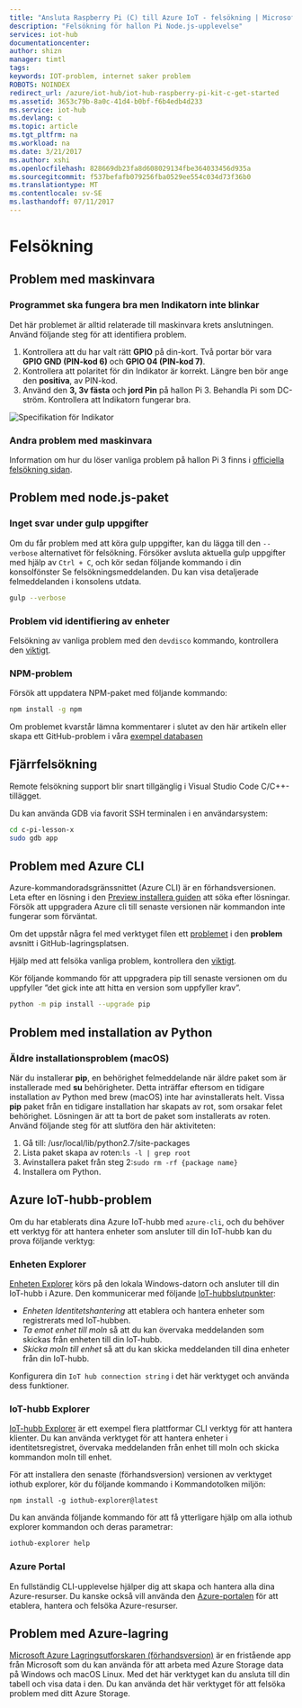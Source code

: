 ```yaml
---
title: "Ansluta Raspberry Pi (C) till Azure IoT - felsökning | Microsoft Docs"
description: "Felsökning för hallon Pi Node.js-upplevelse"
services: iot-hub
documentationcenter: 
author: shizn
manager: timtl
tags: 
keywords: IOT-problem, internet saker problem
ROBOTS: NOINDEX
redirect_url: /azure/iot-hub/iot-hub-raspberry-pi-kit-c-get-started
ms.assetid: 3653c79b-8a0c-41d4-b0bf-f6b4edb4d233
ms.service: iot-hub
ms.devlang: c
ms.topic: article
ms.tgt_pltfrm: na
ms.workload: na
ms.date: 3/21/2017
ms.author: xshi
ms.openlocfilehash: 828669db23fa8d608029134fbe364033456d935a
ms.sourcegitcommit: f537befafb079256fba0529ee554c034d73f36b0
ms.translationtype: MT
ms.contentlocale: sv-SE
ms.lasthandoff: 07/11/2017
---
```

# <a name="troubleshooting"></a>Felsökning
## <a name="hardware-issues"></a>Problem med maskinvara
### <a name="the-application-runs-well-but-the-led-is-not-blinking"></a>Programmet ska fungera bra men Indikatorn inte blinkar
Det här problemet är alltid relaterade till maskinvara krets anslutningen. Använd följande steg för att identifiera problem.

1. Kontrollera att du har valt rätt **GPIO** på din-kort. Två portar bör vara **GPIO GND (PIN-kod 6)** och **GPIO 04 (PIN-kod 7)**.
2. Kontrollera att polaritet för din Indikator är korrekt. Längre ben bör ange den **positiva**, av PIN-kod.
3. Använd den **3, 3v fästa** och **jord Pin** på hallon Pi 3. Behandla Pi som DC-ström. Kontrollera att Indikatorn fungerar bra.

![Specifikation för Indikator](media/iot-hub-raspberry-pi-lessons/troubleshooting/led_spec.png)

### <a name="other-hardware-issues"></a>Andra problem med maskinvara
Information om hur du löser vanliga problem på hallon Pi 3 finns i [officiella felsökning sidan](http://elinux.org/R-Pi_Troubleshooting).

## <a name="nodejs-package-issues"></a>Problem med node.js-paket
### <a name="no-response-during-gulp-tasks"></a>Inget svar under gulp uppgifter
Om du får problem med att köra gulp uppgifter, kan du lägga till den `--verbose` alternativet för felsökning. Försöker avsluta aktuella gulp uppgifter med hjälp av `Ctrl + C`, och kör sedan följande kommando i din konsolfönster Se felsökningsmeddelanden. Du kan visa detaljerade felmeddelanden i konsolens utdata. 

```bash
gulp --verbose
```

### <a name="device-discovery-issues"></a>Problem vid identifiering av enheter
Felsökning av vanliga problem med den `devdisco` kommando, kontrollera den [viktigt](https://github.com/Azure/device-discovery-cli/blob/develop/readme.md).

### <a name="npm-issues"></a>NPM-problem
Försök att uppdatera NPM-paket med följande kommando:

```bash
npm install -g npm
```

Om problemet kvarstår lämna kommentarer i slutet av den här artikeln eller skapa ett GitHub-problem i våra [exempel databasen](https://github.com/Azure-Samples/iot-hub-c-raspberrypi-getting-started)

## <a name="remote-debugging"></a>Fjärrfelsökning

Remote felsökning support blir snart tillgänglig i Visual Studio Code C/C++-tillägget.

Du kan använda GDB via favorit SSH terminalen i en användarsystem:

```bash
cd c-pi-lesson-x
sudo gdb app
```

## <a name="azure-cli-issues"></a>Problem med Azure CLI
Azure-kommandoradsgränssnittet (Azure CLI) är en förhandsversionen. Leta efter en lösning i den [Preview installera guiden](https://github.com/Azure/azure-cli/blob/master/doc/preview_install_guide.md) att söka efter lösningar. Försök att uppgradera Azure cli till senaste versionen när kommandon inte fungerar som förväntat.

Om det uppstår några fel med verktyget filen ett [problemet](https://github.com/Azure/azure-cli/issues) i den **problem** avsnitt i GitHub-lagringsplatsen.

Hjälp med att felsöka vanliga problem, kontrollera den [viktigt](https://github.com/Azure/azure-cli/blob/master/README.rst).

Kör följande kommando för att uppgradera pip till senaste versionen om du uppfyller ”det gick inte att hitta en version som uppfyller krav”.

```bash
python -m pip install --upgrade pip
```

## <a name="python-installation-issues"></a>Problem med installation av Python
### <a name="legacy-installation-issues-macos"></a>Äldre installationsproblem (macOS)
När du installerar **pip**, en behörighet felmeddelande när äldre paket som är installerade med **su** behörigheter. Detta inträffar eftersom en tidigare installation av Python med brew (macOS) inte har avinstallerats helt. Vissa **pip** paket från en tidigare installation har skapats av rot, som orsakar felet behörighet. Lösningen är att ta bort de paket som installerats av roten. Använd följande steg för att slutföra den här aktiviteten:

1. Gå till: /usr/local/lib/python2.7/site-packages
2. Lista paket skapa av roten:`ls -l | grep root`
3. Avinstallera paket från steg 2:`sudo rm -rf {package name}`
4. Installera om Python.

## <a name="azure-iot-hub-issues"></a>Azure IoT-hubb-problem
Om du har etablerats dina Azure IoT-hubb med `azure-cli`, och du behöver ett verktyg för att hantera enheter som ansluter till din IoT-hubb kan du prova följande verktyg:

### <a name="device-explorer"></a>Enheten Explorer
[Enheten Explorer](https://github.com/Azure/azure-iot-sdk-csharp/blob/master/tools/DeviceExplorer) körs på den lokala Windows-datorn och ansluter till din IoT-hubb i Azure. Den kommunicerar med följande [IoT-hubbslutpunkter](iot-hub-devguide.md):

* *Enheten Identitetshantering* att etablera och hantera enheter som registrerats med IoT-hubben.
* *Ta emot enhet till moln* så att du kan övervaka meddelanden som skickas från enheten till din IoT-hubb.
* *Skicka moln till enhet* så att du kan skicka meddelanden till dina enheter från din IoT-hubb.

Konfigurera din `IoT hub connection string` i det här verktyget och använda dess funktioner.

### <a name="iot-hub-explorer"></a>IoT-hubb Explorer
[IoT-hubb Explorer](https://github.com/Azure/iothub-explorer) är ett exempel flera plattformar CLI verktyg för att hantera klienter. Du kan använda verktyget för att hantera enheter i identitetsregistret, övervaka meddelanden från enhet till moln och skicka kommandon moln till enhet.

För att installera den senaste (förhandsversion) versionen av verktyget iothub explorer, kör du följande kommando i Kommandotolken miljön:

```
npm install -g iothub-explorer@latest
```

Du kan använda följande kommando för att få ytterligare hjälp om alla iothub explorer kommandon och deras parametrar:

```bash
iothub-explorer help
```

### <a name="azure-portal"></a>Azure Portal
En fullständig CLI-upplevelse hjälper dig att skapa och hantera alla dina Azure-resurser. Du kanske också vill använda den [Azure-portalen](../azure-portal-overview.md) för att etablera, hantera och felsöka Azure-resurser.

## <a name="azure-storage-issues"></a>Problem med Azure-lagring
[Microsoft Azure Lagringsutforskaren (förhandsversion)](http://storageexplorer.com) är en fristående app från Microsoft som du kan använda för att arbeta med Azure Storage data på Windows och macOS Linux. Med det här verktyget kan du ansluta till din tabell och visa data i den. Du kan använda det här verktyget för att felsöka problem med ditt Azure Storage.

